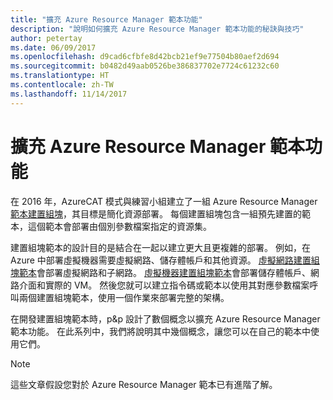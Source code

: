 ```yaml
---
title: "擴充 Azure Resource Manager 範本功能"
description: "說明如何擴充 Azure Resource Manager 範本功能的秘訣與技巧"
author: petertay
ms.date: 06/09/2017
ms.openlocfilehash: d9cad6cfbfe8d42bcb21ef9e77504b80aef2d694
ms.sourcegitcommit: b0482d49aab0526be386837702e7724c61232c60
ms.translationtype: HT
ms.contentlocale: zh-TW
ms.lasthandoff: 11/14/2017
---
```

# <a name="extend-azure-resource-manager-template-functionality"></a>擴充 Azure Resource Manager 範本功能

在 2016 年，AzureCAT 模式與練習小組建立了一組 Azure Resource Manager [範本建置組塊](https://github.com/mspnp/template-building-blocks/wiki)，其目標是簡化資源部署。 每個建置組塊包含一組預先建置的範本，這個範本會部署由個別參數檔案指定的資源集。

建置組塊範本的設計目的是結合在一起以建立更大且更複雜的部署。 例如，在 Azure 中部署虛擬機器需要虛擬網路、儲存體帳戶和其他資源。 [虛擬網路建置組塊範本](https://github.com/mspnp/template-building-blocks/wiki/VNet-(v1))會部署虛擬網路和子網路。 [虛擬機器建置組塊範本](https://github.com/mspnp/template-building-blocks/wiki/Windows-and-Linux-VMs-(v1))會部署儲存體帳戶、網路介面和實際的 VM。 然後您就可以建立指令碼或範本以使用其對應參數檔案呼叫兩個建置組塊範本，使用一個作業來部署完整的架構。

在開發建置組塊範本時，p&p 設計了數個概念以擴充 Azure Resource Manager 範本功能。 在此系列中，我們將說明其中幾個概念，讓您可以在自己的範本中使用它們。

> [!NOTE]
> 這些文章假設您對於 Azure Resource Manager 範本已有進階了解。